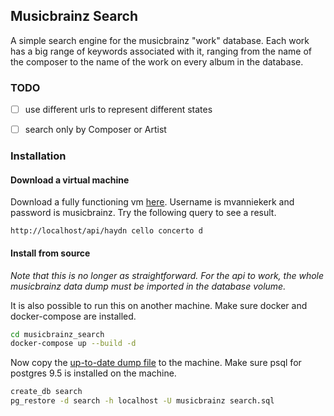 ## Musicbrainz Search

A simple search engine for the musicbrainz "work" database. 
Each work has a big range of keywords associated with it, ranging from the name of the composer to the name of the work on every album in the database.

### TODO
* [ ] use different urls to represent different states
* [ ] search only by Composer or Artist



### Installation

#### Download a virtual machine
Download a fully functioning vm [here](https://drive.google.com/file/d/1HT7yKCQHXE8K3lXn8KVJ9Gck9XSZq_7t/view?usp=sharing). 
Username is mvanniekerk and password is musicbrainz. 
Try the following query to see a result.
```http request
http://localhost/api/haydn cello concerto d
``` 

#### Install from source
*Note that this is no longer as straightforward.*
*For the api to work, the whole musicbrainz data dump must be imported in the database volume.*

It is also possible to run this on another machine. 
Make sure docker and docker-compose are installed.

```bash
cd musicbrainz_search
docker-compose up --build -d
``` 

Now copy the [up-to-date dump file](https://drive.google.com/file/d/1yFh2NsVqySOsIZHcKO-kD0RnLZx23Z6A/view?usp=sharing) to the machine. Make sure psql for postgres 9.5 is installed on the machine.

```bash
create_db search
pg_restore -d search -h localhost -U musicbrainz search.sql
```